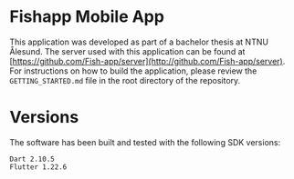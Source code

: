 # Fishapp Mobile App
This application was developed as part of a bachelor thesis at NTNU Ålesund. The server used with this application can be found at [https://github.com/Fish-app/server](http://github.com/Fish-app/server). For instructions on how to build the application, please review the `GETTING_STARTED.md` file in the root directory of the repository.

# Versions
The software has been built and tested with the following SDK versions:
```
Dart 2.10.5
Flutter 1.22.6
```
